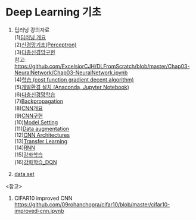 # Deep Learning 기초

1. 딥러닝 강의자료   
   (1)[딥러닝 개요](https://github.com/lena6612/DeepLearningBasic/tree/master/deeplearning/1_딥러닝개요.pdf)  
   (2)[신경망기초(Perceptron)](https://github.com/lena6612/DeepLearningBasic/tree/master/deeplearning/2_NeuralNetwork1.pdf)  
   (3)[다층신경망구현](https://github.com/lena6612/DeepLearningBasic/tree/master/deeplearning/3_NeuralNetwork2.pdf)  
      참고: https://github.com/ExcelsiorCJH/DLFromScratch/blob/master/Chap03-NeuralNetwork/Chap03-NeuralNetwork.ipynb  
   (4)[학습 (cost function  gradient decent algorithm)](https://github.com/lena6612/DeepLearningBasic/tree/master/deeplearning/4_Learning.pdf)    
   (5)[개발환경 설치 (Anaconda, Jupyter Notebook)](https://github.com/lena6612/DeepLearningBasic/tree/master/deeplearning/5_개발환경.pdf)   
   (6)[다층신경망학습](https://github.com/lena6612/DeepLearningBasic/tree/master/deeplearning/6_다층신경망학습.pdf)  
   (7)[Backpropagation](https://github.com/lena6612/DeepLearningBasic/tree/master/deeplearning/7_backpropagation.pdf)  
   (8)[CNN개요](https://github.com/lena6612/DeepLearningBasic/tree/master/deeplearning/8_CNN1.pdf)  
   (9)[CNN구현](https://github.com/lena6612/DeepLearningBasic/tree/master/deeplearning/9_CNN2.pdf)  
   (10)[Model Setting](https://github.com/lena6612/DeepLearningBasic/tree/master/deeplearning/10_ModelSetting.pdf)  
   (11)[Data augmentation](https://github.com/lena6612/DeepLearningBasic/tree/master/deeplearning/11_dataAugmentation.pdf)  
   (12)[CNN Architectures](https://github.com/lena6612/DeepLearningBasic/tree/master/deeplearning/12_CNNArchitectures.pdf)  
   (13)[Transfer Learning](https://github.com/lena6612/DeepLearningBasic/tree/master/deeplearning/13_TransferLearning.pdf)  
   (14)[RNN](https://github.com/lena6612/DeepLearningBasic/tree/master/deeplearning/14_RNN.pdf)  
   (15)[강화학습](https://github.com/lena6612/DeepLearningBasic/tree/master/deeplearning/15_강화학습.pdf)  
   (16)[강화학습_DQN](https://github.com/lena6612/DeepLearningBasic/tree/master/deeplearning/16_강화학습_DQN.pdf)  
   
      
2. [data set](https://github.com/lena6612/DeepLearningBasic//tree/master/data)

<참고>
1. CIFAR10 improved CNN
https://github.com/09rohanchopra/cifar10/blob/master/cifar10-improved-cnn.ipynb
